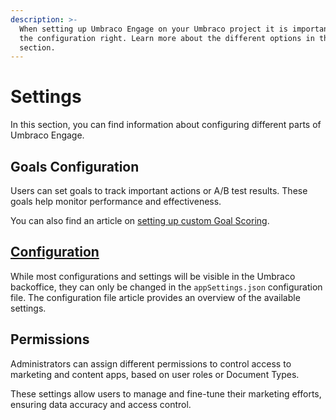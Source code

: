 ```yaml
---
description: >-
  When setting up Umbraco Engage on your Umbraco project it is important to get
  the configuration right. Learn more about the different options in this
  section.
---
```


# Settings

In this section, you can find information about configuring different parts of Umbraco Engage.

## **Goals Configuration**

Users can set goals to track important actions or A/B test results. These goals help monitor performance and effectiveness.

You can also find an article on [setting up custom Goal Scoring](custom-goals-scoring.md).

## [Configuration](configuration.md)

While most configurations and settings will be visible in the Umbraco backoffice, they can only be changed in the `appSettings.json` configuration file. The configuration file article provides an overview of the available settings.

## **Permissions**

Administrators can assign different permissions to control access to marketing and content apps, based on user roles or Document Types.

These settings allow users to manage and fine-tune their marketing efforts, ensuring data accuracy and access control.
